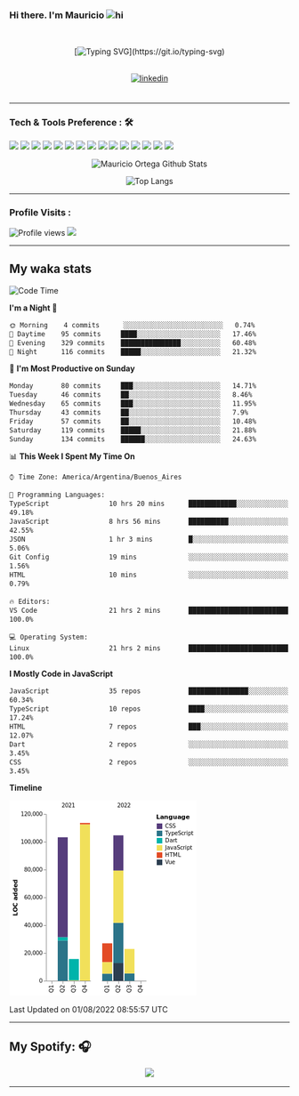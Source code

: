 ### Hi there. I'm Mauricio <img src="https://user-images.githubusercontent.com/1303154/88677602-1635ba80-d120-11ea-84d8-d263ba5fc3c0.gif" width="28px" alt="hi">
<br /> 

<div align="center">
  
[![Typing SVG](https://readme-typing-svg.herokuapp.com?size=25&duration=7000&center=true&vCenter=true&width=650&height=40&lines=WELCOME!;My+name+is+Mauricio+Ortega...;I+am+a+Front-End+Developer...;I+hope+you+find+what+you+are+looking+for...;You+have+my+contact+information...;MAY+THE+FORCE+BE+WITH+YOU...)](https://git.io/typing-svg)

</div>
  
<br />

<div align="center">
  
<a href="https://www.linkedin.com/in/mauricio-sebasti%C3%A1n-ortega-71b43788/" target="_blank">
<img src=https://img.shields.io/badge/linkedin-%231E77B5.svg?&style=for-the-badge&logo=linkedin&logoColor=white alt=linkedin style="margin-bottom: 5px;" />
</a>
  
</div>

<br />



<!--
**Nekzus/Nekzus** is a ✨ _special_ ✨ repository because its `README.md` (this file) appears on your GitHub profile.

Here are some ideas to get you started:

- 🔭 I’m currently working on ...
- 🌱 I’m currently learning ...
- 👯 I’m looking to collaborate on ...
- 🤔 I’m looking for help with ...
- 💬 Ask me about ...
- 📫 How to reach me: ...
- 😄 Pronouns: ...
- ⚡ Fun fact: ...
-->

---

### Tech & Tools Preference : 🛠

<img src = "https://img.shields.io/badge/-HTML5-E34F26?style=flat&logo=html5&logoColor=white"> <img src = "https://img.shields.io/badge/-CSS3-1572B6?style=flat&logo=css3&logoColor=white">
<img src="https://img.shields.io/badge/-Sass-cc6699?style=flat&logo=sass&logoColor=ffffff">
<img src="https://img.shields.io/badge/-Bootstrap-563D7C?style=flat&logo=bootstrap&logoColor=white">
<img src="https://img.shields.io/badge/-JavaScript-eed718?style=flat&logo=javascript&logoColor=ffffff">
<img src="https://img.shields.io/badge/-React-000000?style=flat&logo=react&logoColor=00c8ff">
<img src="https://img.shields.io/badge/-Next-000000?style=flat&logo=nextdotjs&logoColor=white">
<img src="http://img.shields.io/badge/-Vue-black?style=flat&logo=vuedotjs&logoColor=4FC08D">
<img src="http://img.shields.io/badge/-Flutter-black?style=flat&logo=flutter&logoColor=02569B">
<img src="https://img.shields.io/badge/-Node.js-3C873A?style=flat&logo=Node.js&logoColor=white">
<img src="http://img.shields.io/badge/-Git-F1502F?style=flat&logo=git&logoColor=FFFFFF">
<img src="http://img.shields.io/badge/-Github-000000?style=flat&logo=github&logoColor=FFFFFF">
<img src="https://img.shields.io/badge/-Firebase-FFA611?style=flat&logo=firebase&logoColor=FFFFFF">
<img src="http://img.shields.io/badge/-Vercel-black?style=flat&logo=vercel&logoColor=white">
<img src="http://img.shields.io/badge/-VS%20Code-007ACC?style=flat&logo=visual%20studio%20code&logoColor=white">


<div align="center">
  
![Mauricio Ortega Github Stats](https://github-readme-stats.vercel.app/api?username=Nekzus&show_icons=true&title_color=fff&icon_color=79ff97&text_color=9f9f9f&bg_color=151515)

![Top Langs](https://github-readme-stats.vercel.app/api/top-langs/?username=Nekzus&hide=css,html,less&layout=compact&title_color=fff&icon_color=79ff97&text_color=9f9f9f&bg_color=151515)

</div>
  
---

### Profile Visits :
  
![Profile views](https://gpvc.arturio.dev/Nekzus)  <img src="https://img.shields.io/github/followers/Nekzus?label=Follow" style=" float:left, margin-right:10px" />

---


## My waka stats
<!--START_SECTION:waka-->
![Code Time](http://img.shields.io/badge/Code%20Time-1%2C099%20hrs%2041%20mins-blue)

**I'm a Night 🦉** 

```text
🌞 Morning    4 commits      ░░░░░░░░░░░░░░░░░░░░░░░░░   0.74% 
🌆 Daytime    95 commits     ████░░░░░░░░░░░░░░░░░░░░░   17.46% 
🌃 Evening    329 commits    ███████████████░░░░░░░░░░   60.48% 
🌙 Night      116 commits    █████░░░░░░░░░░░░░░░░░░░░   21.32%

```
📅 **I'm Most Productive on Sunday** 

```text
Monday       80 commits     ███░░░░░░░░░░░░░░░░░░░░░░   14.71% 
Tuesday      46 commits     ██░░░░░░░░░░░░░░░░░░░░░░░   8.46% 
Wednesday    65 commits     ███░░░░░░░░░░░░░░░░░░░░░░   11.95% 
Thursday     43 commits     ██░░░░░░░░░░░░░░░░░░░░░░░   7.9% 
Friday       57 commits     ██░░░░░░░░░░░░░░░░░░░░░░░   10.48% 
Saturday     119 commits    █████░░░░░░░░░░░░░░░░░░░░   21.88% 
Sunday       134 commits    ██████░░░░░░░░░░░░░░░░░░░   24.63%

```


📊 **This Week I Spent My Time On** 

```text
⌚︎ Time Zone: America/Argentina/Buenos_Aires

💬 Programming Languages: 
TypeScript               10 hrs 20 mins      ████████████░░░░░░░░░░░░░   49.18% 
JavaScript               8 hrs 56 mins       ██████████░░░░░░░░░░░░░░░   42.55% 
JSON                     1 hr 3 mins         █░░░░░░░░░░░░░░░░░░░░░░░░   5.06% 
Git Config               19 mins             ░░░░░░░░░░░░░░░░░░░░░░░░░   1.56% 
HTML                     10 mins             ░░░░░░░░░░░░░░░░░░░░░░░░░   0.79%

🔥 Editors: 
VS Code                  21 hrs 2 mins       █████████████████████████   100.0%

💻 Operating System: 
Linux                    21 hrs 2 mins       █████████████████████████   100.0%

```

**I Mostly Code in JavaScript** 

```text
JavaScript               35 repos            ███████████████░░░░░░░░░░   60.34% 
TypeScript               10 repos            ████░░░░░░░░░░░░░░░░░░░░░   17.24% 
HTML                     7 repos             ███░░░░░░░░░░░░░░░░░░░░░░   12.07% 
Dart                     2 repos             ░░░░░░░░░░░░░░░░░░░░░░░░░   3.45% 
CSS                      2 repos             ░░░░░░░░░░░░░░░░░░░░░░░░░   3.45%

```


**Timeline**

![Chart not found](https://raw.githubusercontent.com/Nekzus/Nekzus/main/charts/bar_graph.png) 


 Last Updated on 01/08/2022 08:55:57 UTC
<!--END_SECTION:waka-->

---
## My Spotify: 🎧

<div align="center"><img src="https://spotify-github-profile.vercel.app/api/view?uid=11169970531&cover_image=true&theme=default" /></div>

---
